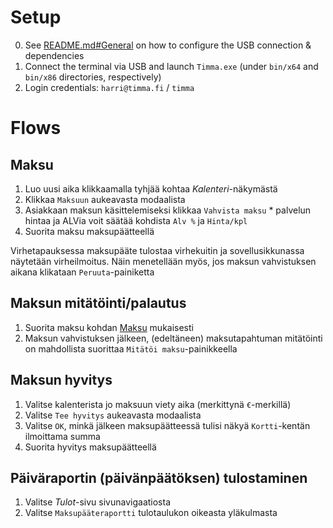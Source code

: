 # Setup

  0. See [README.md#General](./README.md#general) on how to configure the USB connection & dependencies
  1. Connect the terminal via USB and launch `Timma.exe` (under `bin/x64` and `bin/x86` directories, respectively)
  2. Login credentials: `harri@timma.fi` / `timma`

# Flows

## Maksu

  1. Luo uusi aika klikkaamalla tyhjää kohtaa _Kalenteri_-näkymästä
  2. Klikkaa `Maksuun` aukeavasta modaalista
  3. Asiakkaan maksun käsittelemiseksi klikkaa `Vahvista maksu`
    * palvelun hintaa ja ALVia voit säätää kohdista `Alv %` ja `Hinta/kpl`
  4. Suorita maksu maksupäätteellä

  Virhetapauksessa maksupääte tulostaa virhekuitin ja sovellusikkunassa näytetään virheilmoitus.
  Näin menetellään myös, jos maksun vahvistuksen aikana klikataan `Peruuta`-painiketta

## Maksun mitätöinti/palautus

  1. Suorita maksu kohdan [Maksu](#maksu) mukaisesti
  2. Maksun vahvistuksen jälkeen, (edeltäneen) maksutapahtuman mitätöinti on mahdollista suorittaa `Mitätöi maksu`-painikkeella

## Maksun hyvitys

  1. Valitse kalenterista jo maksuun viety aika (merkittynä `€`-merkillä)
  2. Valitse `Tee hyvitys` aukeavasta modaalista
  3. Valitse `OK`, minkä jälkeen maksupäätteessä tulisi näkyä `Kortti`-kentän ilmoittama summa
  4. Suorita hyvitys maksupäätteellä

## Päiväraportin (päivänpäätöksen) tulostaminen

  1. Valitse _Tulot_-sivu sivunavigaatiosta
  2. Valitse `Maksupääteraportti` tulotaulukon oikeasta yläkulmasta
